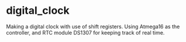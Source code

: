 # digital_clock
Making a digital clock with use of shift registers.
Using Atmega16 as the controller, and RTC module DS1307 for keeping track of real time.
